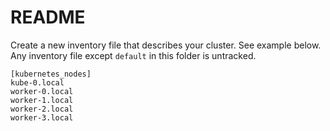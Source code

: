 # README
Create a new inventory file that describes your cluster.  See example below.  Any inventory file except `default` in this folder is untracked.

```
[kubernetes_nodes]
kube-0.local
worker-0.local
worker-1.local
worker-2.local
worker-3.local
```
